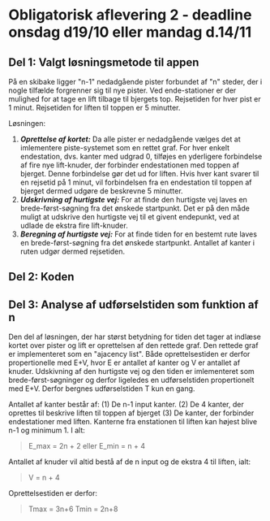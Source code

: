 # Obligatorisk aflevering 2 - deadline onsdag d19/10 eller mandag d.14/11

## Del 1: Valgt løsningsmetode til appen
På en skibake ligger "n-1" nedadgående pister forbundet af "n" steder, der i nogle tilfælde forgrenner sig til nye pister. Ved ende-stationer er der mulighed for at tage en lift tilbage til bjergets top. Rejsetiden for hver pist er 1 minut. Rejsetiden for liften til toppen er 5 minutter.

Løsningen:
1. ***Oprettelse af kortet:*** Da alle pister er nedadgående vælges det at imlementere piste-systemet som en rettet graf. For hver enkelt endestation, dvs. kanter med udgrad 0, tilføjes en yderligere forbindelse af fire nye lift-knuder, der forbinder endestationen med toppen af bjerget. Denne forbindelse gør det ud for liften. Hvis hver kant svarer til en rejsetid på 1 minut, vil forbindelsen fra en endestation til toppen af bjerget dermed udgøre de beskrevne 5 minutter.     
2. ***Udskrivning af hurtigste vej:*** For at finde den hurtigste vej laves en brede-først-søgning fra det ønskede startpunkt. Det er på den måde muligt at udskrive den hurtigste vej til et givent endepunkt, ved at udlade de ekstra fire lift-knuder.      
3. ***Beregning af hurtigste vej:*** For at finde tiden for en bestemt rute laves en brede-først-søgning fra det ønskede startpunkt. Antallet af kanter i ruten udgør dermed rejsetiden.   


## Del 2: Koden

## Del 3: Analyse af udførselstiden som funktion af n
Den del af løsningen, der har størst betydning for tiden det tager at indlæse kortet over pister og lift er oprettelsen af den rettede graf. Den rettede graf er implementeret som en "ajacency list". Både oprettelsestiden er derfor propertionelle med E+V, hvor E er antallet af kanter og V er antallet af knuder. Udskivning af den hurtigste vej og den tiden er imlementeret som brede-først-søgninger og derfor ligeledes en udførselstiden propertionelt med E+V. Derfor bergnes udførselstiden T kun en gang.

Antallet af kanter består af: (1) De n-1 input kanter. (2) De 4 kanter, der oprettes til beskrive liften til toppen af bjerget (3) De kanter, der forbinder endestationer med liften. Kanterne fra enstationen til liften kan højest blive n-1 og minimum 1.
I alt:
>E_max = 2n + 2 eller E_min = n + 4    

Antallet af knuder vil altid bestå af de n input og de ekstra 4 til liften, ialt:
>V = n + 4    

Oprettelsestiden er derfor:  
>Tmax = 3n+6
>Tmin = 2n+8
